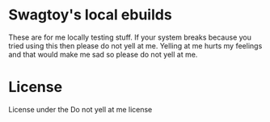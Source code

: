 # Swagtoy's local ebuilds

These are for me locally testing stuff. If your system breaks because
you tried using this then please do not yell at me. Yelling at me hurts
my feelings and that would make me sad so please do not yell at me.

# License

License under the Do not yell at me license
